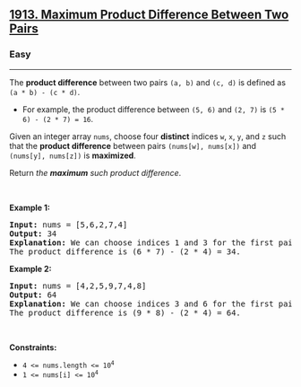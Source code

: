 <h2><a href="https://leetcode.com/problems/maximum-product-difference-between-two-pairs/">1913. Maximum Product Difference Between Two Pairs</a></h2><h3>Easy</h3><hr><div data-immersive-translate-walked="76f9be1a-cbf9-49e0-9bae-b5537a3d183f"><p data-immersive-translate-walked="76f9be1a-cbf9-49e0-9bae-b5537a3d183f" data-immersive-translate-paragraph="1">The <strong data-immersive-translate-walked="76f9be1a-cbf9-49e0-9bae-b5537a3d183f">product difference</strong> between two pairs <code data-immersive-translate-walked="76f9be1a-cbf9-49e0-9bae-b5537a3d183f">(a, b)</code> and <code data-immersive-translate-walked="76f9be1a-cbf9-49e0-9bae-b5537a3d183f">(c, d)</code> is defined as <code data-immersive-translate-walked="76f9be1a-cbf9-49e0-9bae-b5537a3d183f">(a * b) - (c * d)</code>.</p>

<ul data-immersive-translate-walked="76f9be1a-cbf9-49e0-9bae-b5537a3d183f">
	<li data-immersive-translate-walked="76f9be1a-cbf9-49e0-9bae-b5537a3d183f" data-immersive-translate-paragraph="1">For example, the product difference between <code data-immersive-translate-walked="76f9be1a-cbf9-49e0-9bae-b5537a3d183f">(5, 6)</code> and <code data-immersive-translate-walked="76f9be1a-cbf9-49e0-9bae-b5537a3d183f">(2, 7)</code> is <code data-immersive-translate-walked="76f9be1a-cbf9-49e0-9bae-b5537a3d183f">(5 * 6) - (2 * 7) = 16</code>.</li>
</ul>

<p data-immersive-translate-walked="76f9be1a-cbf9-49e0-9bae-b5537a3d183f" data-immersive-translate-paragraph="1">Given an integer array <code data-immersive-translate-walked="76f9be1a-cbf9-49e0-9bae-b5537a3d183f">nums</code>, choose four <strong data-immersive-translate-walked="76f9be1a-cbf9-49e0-9bae-b5537a3d183f">distinct</strong> indices <code data-immersive-translate-walked="76f9be1a-cbf9-49e0-9bae-b5537a3d183f">w</code>, <code data-immersive-translate-walked="76f9be1a-cbf9-49e0-9bae-b5537a3d183f">x</code>, <code data-immersive-translate-walked="76f9be1a-cbf9-49e0-9bae-b5537a3d183f">y</code>, and <code data-immersive-translate-walked="76f9be1a-cbf9-49e0-9bae-b5537a3d183f">z</code> such that the <strong data-immersive-translate-walked="76f9be1a-cbf9-49e0-9bae-b5537a3d183f">product difference</strong> between pairs <code data-immersive-translate-walked="76f9be1a-cbf9-49e0-9bae-b5537a3d183f">(nums[w], nums[x])</code> and <code data-immersive-translate-walked="76f9be1a-cbf9-49e0-9bae-b5537a3d183f">(nums[y], nums[z])</code> is <strong data-immersive-translate-walked="76f9be1a-cbf9-49e0-9bae-b5537a3d183f">maximized</strong>.</p>

<p data-immersive-translate-walked="76f9be1a-cbf9-49e0-9bae-b5537a3d183f" data-immersive-translate-paragraph="1">Return <em data-immersive-translate-walked="76f9be1a-cbf9-49e0-9bae-b5537a3d183f">the <strong data-immersive-translate-walked="76f9be1a-cbf9-49e0-9bae-b5537a3d183f">maximum</strong> such product difference</em>.</p>

<p data-immersive-translate-walked="76f9be1a-cbf9-49e0-9bae-b5537a3d183f">&nbsp;</p>
<p data-immersive-translate-walked="76f9be1a-cbf9-49e0-9bae-b5537a3d183f"><strong class="example" data-immersive-translate-walked="76f9be1a-cbf9-49e0-9bae-b5537a3d183f" data-immersive-translate-paragraph="1">Example 1:</strong></p>

<pre><strong>Input:</strong> nums = [5,6,2,7,4]
<strong>Output:</strong> 34
<strong>Explanation:</strong> We can choose indices 1 and 3 for the first pair (6, 7) and indices 2 and 4 for the second pair (2, 4).
The product difference is (6 * 7) - (2 * 4) = 34.
</pre>

<p data-immersive-translate-walked="76f9be1a-cbf9-49e0-9bae-b5537a3d183f"><strong class="example" data-immersive-translate-walked="76f9be1a-cbf9-49e0-9bae-b5537a3d183f" data-immersive-translate-paragraph="1">Example 2:</strong></p>

<pre><strong>Input:</strong> nums = [4,2,5,9,7,4,8]
<strong>Output:</strong> 64
<strong>Explanation:</strong> We can choose indices 3 and 6 for the first pair (9, 8) and indices 1 and 5 for the second pair (2, 4).
The product difference is (9 * 8) - (2 * 4) = 64.
</pre>

<p data-immersive-translate-walked="76f9be1a-cbf9-49e0-9bae-b5537a3d183f">&nbsp;</p>
<p data-immersive-translate-walked="76f9be1a-cbf9-49e0-9bae-b5537a3d183f"><strong data-immersive-translate-walked="76f9be1a-cbf9-49e0-9bae-b5537a3d183f" data-immersive-translate-paragraph="1">Constraints:</strong></p>

<ul data-immersive-translate-walked="76f9be1a-cbf9-49e0-9bae-b5537a3d183f">
	<li data-immersive-translate-walked="76f9be1a-cbf9-49e0-9bae-b5537a3d183f"><code data-immersive-translate-walked="76f9be1a-cbf9-49e0-9bae-b5537a3d183f">4 &lt;= nums.length &lt;= 10<sup>4</sup></code></li>
	<li data-immersive-translate-walked="76f9be1a-cbf9-49e0-9bae-b5537a3d183f"><code data-immersive-translate-walked="76f9be1a-cbf9-49e0-9bae-b5537a3d183f">1 &lt;= nums[i] &lt;= 10<sup>4</sup></code></li>
</ul></div>